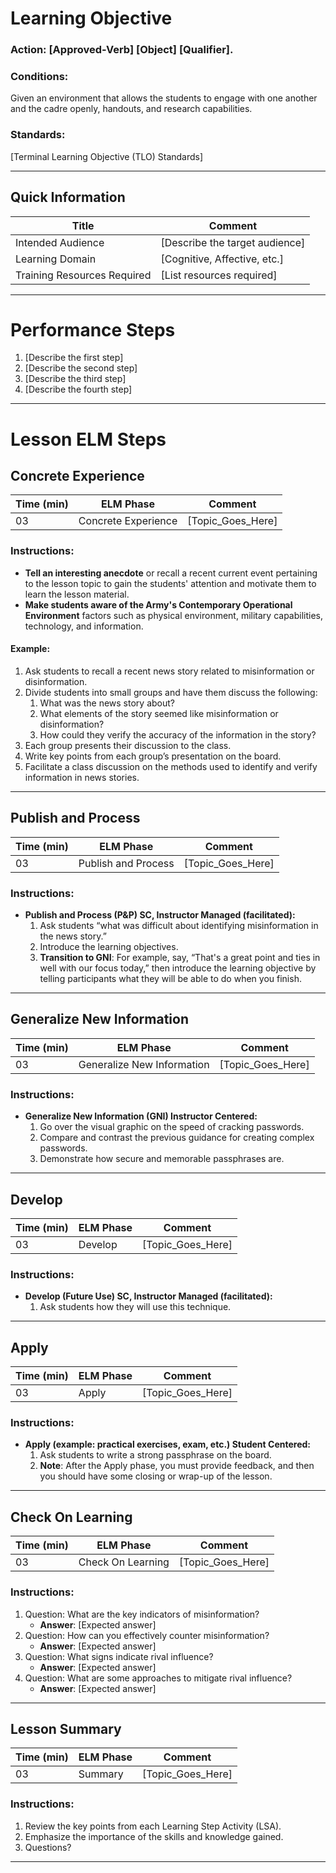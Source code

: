 # Learning Objective
### **Action:** __[Approved-Verb] [Object] [Qualifier].__

### **Conditions:** 
Given an environment that allows the students to engage with one another and the cadre openly, handouts, and research capabilities.

### **Standards:** 
[Terminal Learning Objective (TLO) Standards]

---

## Quick Information
| Title                       | Comment                          |
| --------------------------- | -------------------------------- |
| Intended Audience           | [Describe the target audience]   |
| Learning Domain             | [Cognitive, Affective, etc.]     |
| Training Resources Required | [List resources required]        |

---

# Performance Steps
1. [Describe the first step]
2. [Describe the second step]
3. [Describe the third step]
4. [Describe the fourth step]

---

# Lesson ELM Steps

## Concrete Experience
| Time (min) | ELM Phase            | Comment                     |
| ---------- | -------------------- | --------------------------- |
| 03         | Concrete Experience  | [Topic_Goes_Here]           |

### Instructions:
- **Tell an interesting anecdote** or recall a recent current event pertaining to the lesson topic to gain the students' attention and motivate them to learn the lesson material.
- **Make students aware of the Army's Contemporary Operational Environment** factors such as physical environment, military capabilities, technology, and information.

#### Example:
1. Ask students to recall a recent news story related to misinformation or disinformation.
2. Divide students into small groups and have them discuss the following:
    1. What was the news story about?
    2. What elements of the story seemed like misinformation or disinformation?
    3. How could they verify the accuracy of the information in the story?
3. Each group presents their discussion to the class.
4. Write key points from each group’s presentation on the board.
5. Facilitate a class discussion on the methods used to identify and verify information in news stories.

---

## Publish and Process
| Time (min) | ELM Phase            | Comment                     |
| ---------- | -------------------- | --------------------------- |
| 03         | Publish and Process  | [Topic_Goes_Here]           |

### Instructions:
- **Publish and Process (P&P) SC, Instructor Managed (facilitated):**
    1. Ask students “what was difficult about identifying misinformation in the news story.”
    2. Introduce the learning objectives.
    3. **Transition to GNI**: For example, say, “That's a great point and ties in well with our focus today,” then introduce the learning objective by telling participants what they will be able to do when you finish.

---

## Generalize New Information
| Time (min) | ELM Phase            | Comment                     |
| ---------- | -------------------- | --------------------------- |
| 03         | Generalize New Information | [Topic_Goes_Here] |

### Instructions:
- **Generalize New Information (GNI) Instructor Centered:**
    1. Go over the visual graphic on the speed of cracking passwords.
    2. Compare and contrast the previous guidance for creating complex passwords.
    3. Demonstrate how secure and memorable passphrases are.

---

## Develop
| Time (min) | ELM Phase            | Comment                     |
| ---------- | -------------------- | --------------------------- |
| 03         | Develop              | [Topic_Goes_Here]           |

### Instructions:
- **Develop (Future Use) SC, Instructor Managed (facilitated):**
    1. Ask students how they will use this technique.

---

## Apply
| Time (min) | ELM Phase            | Comment                     |
| ---------- | -------------------- | --------------------------- |
| 03         | Apply                | [Topic_Goes_Here]           |

### Instructions:
- **Apply (example: practical exercises, exam, etc.) Student Centered:**
    1. Ask students to write a strong passphrase on the board.
    2. **Note**: After the Apply phase, you must provide feedback, and then you should have some closing or wrap-up of the lesson.

---

## Check On Learning
| Time (min) | ELM Phase            | Comment                     |
| ---------- | -------------------- | --------------------------- |
| 03         | Check On Learning    | [Topic_Goes_Here]           |

### Instructions:
1. Question: What are the key indicators of misinformation?
    - **Answer**: [Expected answer]
2. Question: How can you effectively counter misinformation?
    - **Answer**: [Expected answer]
3. Question: What signs indicate rival influence?
    - **Answer**: [Expected answer]
4. Question: What are some approaches to mitigate rival influence?
    - **Answer**: [Expected answer]

---

## Lesson Summary
| Time (min) | ELM Phase            | Comment                     |
| ---------- | -------------------- | --------------------------- |
| 03         | Summary              | [Topic_Goes_Here]           |

### Instructions:
1. Review the key points from each Learning Step Activity (LSA).
2. Emphasize the importance of the skills and knowledge gained.
3. Questions?

---
